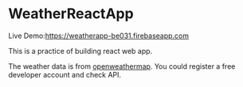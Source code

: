 # WeatherReactApp
Live Demo:https://weatherapp-be031.firebaseapp.com

This is a practice of building react web app.

The weather data is from [openweathermap](https://openweathermap.org). You could register a free developer account and check API.


